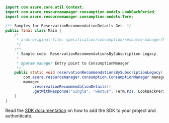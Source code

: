 ```java
import com.azure.core.util.Context;
import com.azure.resourcemanager.consumption.models.LookBackPeriod;
import com.azure.resourcemanager.consumption.models.Term;

/** Samples for ReservationRecommendationDetails Get. */
public final class Main {
    /*
     * x-ms-original-file: specification/consumption/resource-manager/Microsoft.Consumption/stable/2021-10-01/examples/ReservationRecommendationDetailsBySubscription.json
     */
    /**
     * Sample code: ReservationRecommendationsBySubscription-Legacy.
     *
     * @param manager Entry point to ConsumptionManager.
     */
    public static void reservationRecommendationsBySubscriptionLegacy(
        com.azure.resourcemanager.consumption.ConsumptionManager manager) {
        manager
            .reservationRecommendationDetails()
            .getWithResponse("Single", "westus", Term.P3Y, LookBackPeriod.LAST30DAYS, "Standard_DS13_v2", Context.NONE);
    }
}
```

Read the [SDK documentation](https://github.com/Azure/azure-sdk-for-java/blob/azure-resourcemanager-consumption_1.0.0-beta.3/sdk/consumption/azure-resourcemanager-consumption/README.md) on how to add the SDK to your project and authenticate.
